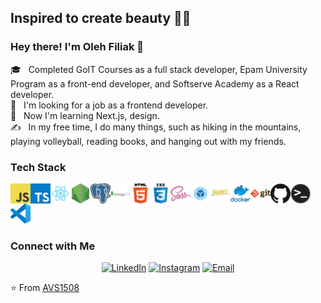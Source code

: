 <h2>Inspired to create beauty 👨‍🎨</h2>

<h3>Hey there! I'm Oleh Filiak 👋</h3>

🎓 &nbsp; Completed GoIT Courses as a full stack developer, Epam University Program as a front-end developer, and Softserve Academy as a React developer.
<br/>
💼 &nbsp; I'm looking for a job as a frontend developer.
<br/>
🌱 &nbsp; Now I'm learning Next.js, design.
<br/>
✍️ &nbsp; In my free time, I do many things, such as hiking in the mountains, playing volleyball, reading books, and hanging out with my friends.

<h3>Tech Stack</h3>
<img align="left" alt="JavaScript" width="32px" src="https://raw.githubusercontent.com/github/explore/80688e429a7d4ef2fca1e82350fe8e3517d3494d/topics/javascript/javascript.png" />

<img align="left" alt="JavaScript" width="32px" src="https://raw.githubusercontent.com/github/explore/80688e429a7d4ef2fca1e82350fe8e3517d3494d/topics/typescript/typescript.png" />

<img align="left" alt="React" width="32px" src="https://raw.githubusercontent.com/github/explore/80688e429a7d4ef2fca1e82350fe8e3517d3494d/topics/react/react.png" />

<img align="left" alt="Node.js" width="32px" src="https://raw.githubusercontent.com/github/explore/80688e429a7d4ef2fca1e82350fe8e3517d3494d/topics/nodejs/nodejs.png" />

<img align="left" alt="PostgreSQL" width="32px" src="https://raw.githubusercontent.com/github/explore/80688e429a7d4ef2fca1e82350fe8e3517d3494d/topics/postgresql/postgresql.png" />

<img align="left" alt="MongoDB" width="32px" src="https://raw.githubusercontent.com/github/explore/80688e429a7d4ef2fca1e82350fe8e3517d3494d/topics/mongodb/mongodb.png" />

<img align="left" alt="HTML5" width="32px" src="https://raw.githubusercontent.com/github/explore/80688e429a7d4ef2fca1e82350fe8e3517d3494d/topics/html/html.png" />

<img align="left" alt="CSS3" width="32px" src="https://raw.githubusercontent.com/github/explore/80688e429a7d4ef2fca1e82350fe8e3517d3494d/topics/css/css.png" />

<img align="left" alt="Sass" width="32px" src="https://raw.githubusercontent.com/github/explore/80688e429a7d4ef2fca1e82350fe8e3517d3494d/topics/sass/sass.png" />

<img align="left" alt="MySQL" width="32px" src="https://raw.githubusercontent.com/github/explore/80688e429a7d4ef2fca1e82350fe8e3517d3494d/topics/webpack/webpack.png" />

<img align="left" alt="MySQL" width="32px" src="https://raw.githubusercontent.com/github/explore/80688e429a7d4ef2fca1e82350fe8e3517d3494d/topics/babel/babel.png" />

<img align="left" alt="MySQL" width="32px" src="https://raw.githubusercontent.com/github/explore/80688e429a7d4ef2fca1e82350fe8e3517d3494d/topics/docker/docker.png" />

<img align="left" alt="Git" width="32px" src="https://raw.githubusercontent.com/github/explore/80688e429a7d4ef2fca1e82350fe8e3517d3494d/topics/git/git.png" />

<img align="left" alt="GitHub" width="32px" src="https://raw.githubusercontent.com/github/explore/78df643247d429f6cc873026c0622819ad797942/topics/github/github.png" />

<img align="left" alt="Terminal" width="32px" src="https://raw.githubusercontent.com/github/explore/80688e429a7d4ef2fca1e82350fe8e3517d3494d/topics/terminal/terminal.png" />

<img alt="Visual Studio Code" width="32px" src="https://raw.githubusercontent.com/github/explore/80688e429a7d4ef2fca1e82350fe8e3517d3494d/topics/visual-studio-code/visual-studio-code.png" />
<h3>Connect with Me </h3>

<p align="center">
<a href="https://www.linkedin.com/in/olehfiliak"><img alt="LinkedIn" src="https://img.shields.io/badge/LinkedIn-Oleh%20Filiak%20-blue?style=flat-square&logo=linkedin"></a>
<a href="https://www.instagram.com/oleh_filyak/"><img alt="Instagram" src="https://img.shields.io/badge/Instagram-Oleh%20Filiak%20-blue?style=flat-square&logo=instagram"></a>
<a href="mailto:oleh.filyak92@gmail.com"><img alt="Email" src="https://img.shields.io/badge/Email-oleh.filyak92@gmail.com-blue?style=flat-square&logo=gmail"></a>
</p>

⭐️ From [AVS1508](https://github.com/AVS1508)

